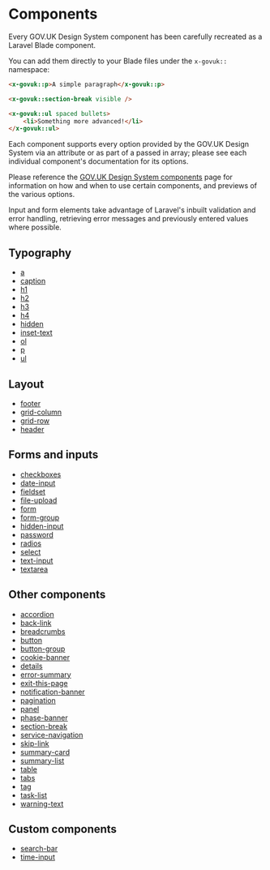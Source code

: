 # Components

Every GOV.UK Design System component has been carefully recreated as a Laravel Blade component.

You can add them directly to your Blade files under the `x-govuk::` namespace:

```html
<x-govuk::p>A simple paragraph</x-govuk::p>

<x-govuk::section-break visible />

<x-govuk::ul spaced bullets>
    <li>Something more advanced!</li>
</x-govuk::ul>
```

Each component supports every option provided by the GOV.UK Design System via an attribute or as part of a passed in array; please see each individual component's documentation for its options.

Please reference the [GOV.UK Design System components](https://design-system.service.gov.uk/components/) page for information on how and when to use certain components, and previews of the various options.

Input and form elements take advantage of Laravel's inbuilt validation and error handling, retrieving error messages and previously entered values where possible. 

## Typography
* [a](components/a.md)
* [caption](components/caption.md)
* [h1](components/h1.md)
* [h2](components/h2.md)
* [h3](components/h3.md)
* [h4](components/h4.md)
* [hidden](components/hidden.md)
* [inset-text](components/inset-text.md)
* [ol](components/ol.md)
* [p](components/p.md)
* [ul](components/ul.md)

## Layout
* [footer](components/footer.md)
* [grid-column](components/grid-column.md)
* [grid-row](components/grid-row.md)
* [header](components/header.md)

## Forms and inputs

* [checkboxes](components/checkboxes.md)
* [date-input](components/date-input.md)
* [fieldset](components/fieldset.md)
* [file-upload](components/file-upload.md)
* [form](components/form.md)
* [form-group](components/form-group.md)
* [hidden-input](components/hidden-input.md)
* [password](components/password.md)
* [radios](components/radios.md)
* [select](components/select.md)
* [text-input](components/text-input.md)
* [textarea](components/textarea.md)

## Other components

* [accordion](components/accordion.md)
* [back-link](components/back-link.md)
* [breadcrumbs](components/breadcrumbs.md)
* [button](components/button.md)
* [button-group](components/button-group.md)
* [cookie-banner](components/cookie-banner.md)
* [details](components/details.md)
* [error-summary](components/error-summary.md)
* [exit-this-page](components/exit-this-page.md)
* [notification-banner](components/notification-banner.md)
* [pagination](components/pagination.md)
* [panel](components/panel.md)
* [phase-banner](components/phase-banner.md)
* [section-break](components/section-break.md)
* [service-navigation](components/service-navigation.md)
* [skip-link](components/skip-link.md)
* [summary-card](components/summary-card.md)
* [summary-list](components/summary-list.md)
* [table](components/table.md)
* [tabs](components/tabs.md)
* [tag](components/tag.md)
* [task-list](components/task-list.md)
* [warning-text](components/warning-text.md)

## Custom components
* [search-bar](components/search-bar.md)
* [time-input](docs/components/time-input.md)

